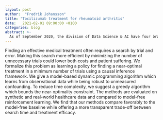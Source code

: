 ```yaml
---
layout: post
author:  "Fredrik Johansson"
title: "Tocilizumab treatment for rheumatoid arthritis"
date:   2021-02-01 09:00:00 +0100
categories: blog
abstract: >-
  As of September 2020, the division of Data Science & AI have four brand new PhD students with Fredrik Johansson as main advisor. This marks the start of the Healthy AI lab at Chalmers University of Technology. Adam Breitholtz, Newton Mwai, Lena Stempfle and Anton Matsson begin their doctoral studies, funded by the Wallenberg AI, Autonomous Systems and Software programme.
---
```


Finding an effective medical treatment often requires a search by trial and error. Making this search more efficient by minimizing the number of unnecessary trials could lower both costs and patient suffering. We formalize this problem as learning a policy for finding a near-optimal treatment in a minimum number of trials using a causal inference framework. We give a model-based dynamic programming algorithm which learns from observational data while being robust to unmeasured confounding. To reduce time complexity, we suggest a greedy algorithm which bounds the near-optimality constraint. The methods are evaluated on synthetic and real-world healthcare data and compared to model-free reinforcement learning. We find that our methods compare favorably to the model-free baseline while offering a more transparent trade-off between search time and treatment efficacy.
